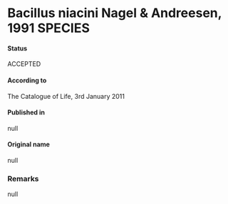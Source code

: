 # Bacillus niacini Nagel & Andreesen, 1991 SPECIES

#### Status
ACCEPTED

#### According to
The Catalogue of Life, 3rd January 2011

#### Published in
null

#### Original name
null

### Remarks
null